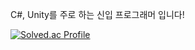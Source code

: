 C#, Unity를 주로 하는 신입 프로그래머 입니다!

[![Solved.ac Profile](http://mazassumnida.wtf/api/v2/generate_badge?boj=kjh1008)](https://solved.ac/kjh1008/)

<!--
**Odd3y3/Odd3y3** is a ✨ _special_ ✨ repository because its `README.md` (this file) appears on your GitHub profile.

Here are some ideas to get you started:

- 🔭 I’m currently working on ...
- 🌱 I’m currently learning ...
- 👯 I’m looking to collaborate on ...
- 🤔 I’m looking for help with ...
- 💬 Ask me about ...
- 📫 How to reach me: ...
- 😄 Pronouns: ...
- ⚡ Fun fact: ...
-->
